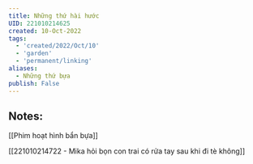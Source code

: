 ```yaml
---
title: Những thứ hài hước
UID: 221010214625
created: 10-Oct-2022
tags:
  - 'created/2022/Oct/10'
  - 'garden'
  - 'permanent/linking'
aliases:
  - Những thứ bựa
publish: False
---
```

## Notes:
[[Phim hoạt hình bẩn bựa]]

[[221010214722 - Mika hỏi bọn con trai có rửa tay sau khi đi tè không]]

